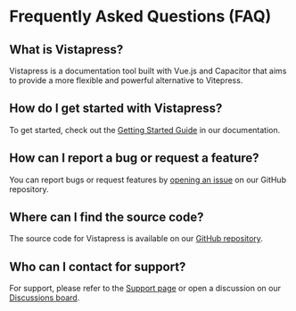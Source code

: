 # Frequently Asked Questions (FAQ)

## What is Vistapress?

Vistapress is a documentation tool built with Vue.js and Capacitor that aims to provide a more flexible and powerful alternative to Vitepress.

## How do I get started with Vistapress?

To get started, check out the [Getting Started Guide](link-to-guide) in our documentation.

## How can I report a bug or request a feature?

You can report bugs or request features by [opening an issue](link-to-issues) on our GitHub repository.

## Where can I find the source code?

The source code for Vistapress is available on our [GitHub repository](link-to-repository).

## Who can I contact for support?

For support, please refer to the [Support page](link-to-support) or open a discussion on our [Discussions board](link-to-discussions).

